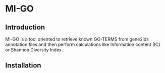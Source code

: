 # MI-GO

## Introduction

MI-GO is a tool oriented to retrieve known GO-TERMS from gene2ids annotation files and then perform calculations like Information content (IC) or Shannon Diversity Index.

## Installation
